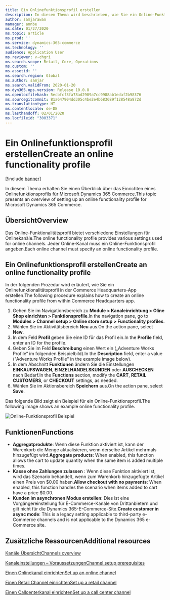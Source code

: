```yaml
---
title: Ein Onlinefunktionsprofil erstellen
description: In diesem Thema wird beschrieben, wie Sie ein Online-Funktionsprofil in Microsoft Dynamics 365 Commerce erstellen.
author: samjarawan
manager: annbe
ms.date: 01/27/2020
ms.topic: article
ms.prod: ''
ms.service: dynamics-365-commerce
ms.technology: ''
audience: Application User
ms.reviewer: v-chgri
ms.search.scope: Retail, Core, Operations
ms.custom: ''
ms.assetid: ''
ms.search.region: Global
ms.author: samjar
ms.search.validFrom: 2020-01-20
ms.dyn365.ops.version: Release 10.0.8
ms.openlocfilehash: 5ecbfcf3fa78ad2909a7cc9988ab1edaf2b98376
ms.sourcegitcommit: 81a647904dd305c4be2e4b683689f128548a872d
ms.translationtype: HT
ms.contentlocale: de-DE
ms.lasthandoff: 02/01/2020
ms.locfileid: "3003371"
---
```

# <a name="create-an-online-functionality-profile"></a><span data-ttu-id="8e47c-103">Ein Onlinefunktionsprofil erstellen</span><span class="sxs-lookup"><span data-stu-id="8e47c-103">Create an online functionality profile</span></span>


[!include [banner](includes/banner.md)]

<span data-ttu-id="8e47c-104">In diesem Thema erhalten Sie einen Überblick über das Einrichten eines Onlinefunktionsprofils für Microsoft Dynamics 365 Commerce.</span><span class="sxs-lookup"><span data-stu-id="8e47c-104">This topic presents an overview of setting up an online functionality profile for Microsoft Dynamics 365 Commerce.</span></span>

## <a name="overview"></a><span data-ttu-id="8e47c-105">Übersicht</span><span class="sxs-lookup"><span data-stu-id="8e47c-105">Overview</span></span>

<span data-ttu-id="8e47c-106">Das Online-Funktionalitätsprofil bietet verschiedene Einstellungen für Onlinekanäle.</span><span class="sxs-lookup"><span data-stu-id="8e47c-106">The online functionality profile provides various settings used for online channels.</span></span> <span data-ttu-id="8e47c-107">Jeder Online-Kanal muss ein Online-Funktionsprofil angeben.</span><span class="sxs-lookup"><span data-stu-id="8e47c-107">Each online channel must specify an online functionality profile.</span></span>

## <a name="create-an-online-functionality-profile"></a><span data-ttu-id="8e47c-108">Ein Onlinefunktionsprofil erstellen</span><span class="sxs-lookup"><span data-stu-id="8e47c-108">Create an online functionality profile</span></span>

<span data-ttu-id="8e47c-109">In der folgenden Prozedur wird erläutert, wie Sie ein Onlinefunktionalitätsprofil in der Commerce Headquarters-App erstellen.</span><span class="sxs-lookup"><span data-stu-id="8e47c-109">The following procedure explains how to create an online functionality profile from within Commerce Headquarters app.</span></span>

1. <span data-ttu-id="8e47c-110">Gehen Sie im Navigationsbereich zu **Module \> Kanaleinrichtung \> Oline Shop einrichten \> Funktionsprofile**.</span><span class="sxs-lookup"><span data-stu-id="8e47c-110">In the navigation pane, go to **Modules \> Channel setup \> Online store setup \> Functionality profiles**.</span></span>
1. <span data-ttu-id="8e47c-111">Wählen Sie im Aktivitätsbereich **Neu** aus.</span><span class="sxs-lookup"><span data-stu-id="8e47c-111">On the action pane, select **New**.</span></span>
1. <span data-ttu-id="8e47c-112">In dem Feld **Profil** geben Sie eine ID für das Profil ein.</span><span class="sxs-lookup"><span data-stu-id="8e47c-112">In the **Profile** field, enter an ID for the profile.</span></span>
1. <span data-ttu-id="8e47c-113">Geben Sie im Feld **Beschreibung** einen Wert ein („Adventure Works Profile“ im folgenden Beispielbild).</span><span class="sxs-lookup"><span data-stu-id="8e47c-113">In the **Description** field, enter a value ("Adventure Works Profile" in the example image below).</span></span>
1. <span data-ttu-id="8e47c-114">In dem Abschnitt **Funktionen** ändern Sie die Einstellungen **EINKAUFSWAGEN**, **EINZELHANDELSKUNDEN** oder **AUSCHECKEN** nach Bedarf.</span><span class="sxs-lookup"><span data-stu-id="8e47c-114">In the **Functions** section, modify the **CART**, **RETAIL CUSTOMERS**, or **CHECKOUT** settings, as needed.</span></span>
1. <span data-ttu-id="8e47c-115">Wählen Sie im Aktionsbereich **Speichern** aus.</span><span class="sxs-lookup"><span data-stu-id="8e47c-115">On the action pane, select **Save**.</span></span>

<span data-ttu-id="8e47c-116">Das folgende Bild zeigt ein Beispiel für ein Online-Funktionsprofil.</span><span class="sxs-lookup"><span data-stu-id="8e47c-116">The following image shows an example online functionality profile.</span></span>
  
![Online-Funktionsprofil Beispiel](media/online-functionality-profile.png)

## <a name="functions"></a><span data-ttu-id="8e47c-118">Funktionen</span><span class="sxs-lookup"><span data-stu-id="8e47c-118">Functions</span></span>

- <span data-ttu-id="8e47c-119">**Aggregatprodukte**: Wenn diese Funktion aktiviert ist, kann der Warenkorb die Menge aktualisieren, wenn derselbe Artikel mehrmals hinzugefügt wird.</span><span class="sxs-lookup"><span data-stu-id="8e47c-119">**Aggregate products**: When enabled, this function allows the cart to update quantity when the same item is added multiple times.</span></span>
- <span data-ttu-id="8e47c-120">**Kasse ohne Zahlungen zulassen** : Wenn diese Funktion aktiviert ist, wird das Szenario behandelt, wenn zum Warenkorb hinzugefügte Artikel einen Preis von $0.00 haben.</span><span class="sxs-lookup"><span data-stu-id="8e47c-120">**Allow checkout with no payments**: When enabled, this function handles the scenario when items added to cart have a price $0.00.</span></span>
- <span data-ttu-id="8e47c-121">**Kunden im asynchronen Modus erstellen**: Dies ist eine Vorgängereinstellung für E-Commerce-Kanäle von Drittanbietern und gilt nicht für die Dynamics 365-E-Commerce-Site.</span><span class="sxs-lookup"><span data-stu-id="8e47c-121">**Create customer in async mode**: This is a legacy setting applicable to third-party e-Commerce channels and is not applicable to the Dynamics 365 e-Commerce site.</span></span>

## <a name="additional-resources"></a><span data-ttu-id="8e47c-122">Zusätzliche Ressourcen</span><span class="sxs-lookup"><span data-stu-id="8e47c-122">Additional resources</span></span>

[<span data-ttu-id="8e47c-123">Kanäle Übersicht</span><span class="sxs-lookup"><span data-stu-id="8e47c-123">Channels overview</span></span>](channels-overview.md)

[<span data-ttu-id="8e47c-124">Kanaleinstellungen – Voraussetzungen</span><span class="sxs-lookup"><span data-stu-id="8e47c-124">Channel setup prerequisites</span></span>](channels-prerequisites.md)

[<span data-ttu-id="8e47c-125">Einen Onlinekanal einrichten</span><span class="sxs-lookup"><span data-stu-id="8e47c-125">Set up an online channel</span></span>](channel-setup-online.md)

[<span data-ttu-id="8e47c-126">Einen Retail Channel einrichten</span><span class="sxs-lookup"><span data-stu-id="8e47c-126">Set up a retail channel</span></span>](channel-setup-retail.md)

[<span data-ttu-id="8e47c-127">Einen Callcenterkanal einrichten</span><span class="sxs-lookup"><span data-stu-id="8e47c-127">Set up a call center channel</span></span>](channel-setup-callcenter.md)
